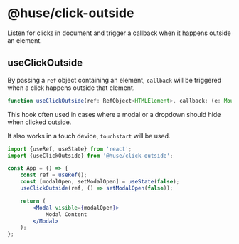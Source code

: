 # @huse/click-outside

Listen for clicks in document and trigger a callback when it happens outside an element.

## useClickOutside

By passing a `ref` object containing an element, `callback` will be triggered when a click happens outside that element.

```typescript
function useClickOutside(ref: RefObject<HTMLElement>, callback: (e: MouseEvent | TouchEvent) => void)
```

This hook often used in cases where a modal or a dropdown should hide when clicked outside.

It also works in a touch device, `touchstart` will be used.

```jsx
import {useRef, useState} from 'react';
import {useClickOutside} from '@huse/click-outside';

const App = () => {
    const ref = useRef();
    const [modalOpen, setModalOpen] = useState(false);
    useClickOutside(ref, () => setModalOpen(false));

    return (
        <Modal visible={modalOpen}>
            Modal Content
        </Modal>
    );
};
```
